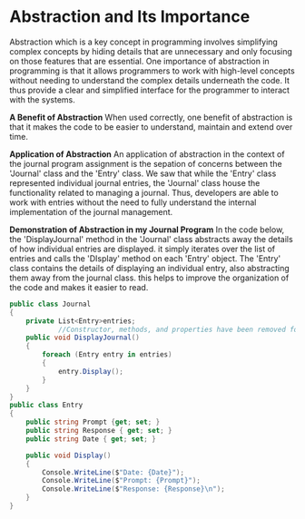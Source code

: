 

# Abstraction and Its Importance
Abstraction which is a key concept in programming involves simplifying complex concepts by hiding details that are unnecessary and only focusing on those features that are essential. One importance of abstraction in programming is that it allows programmers to work with high-level concepts without needing to understand the complex details underneath the code. It thus provide a clear and simplified interface for the programmer to interact with the systems. 

**A Benefit of Abstraction**
When used correctly, one benefit of abstraction is that it makes the code to be easier to understand, maintain and extend over time.

**Application of Abstraction**
An application of abstraction in the context of the journal program assignment is the sepation of concerns between the 'Journal' class and the 'Entry' class. We saw that while the 'Entry' class represented individual journal entries, the 'Journal' class house the functionality related to managing a journal. Thus, developers are able to work with entries without the need to fully understand the internal implementation of the journal management. 

**Demonstration of Abstraction in my Journal Program**
In the code below, the 'DisplayJournal' method in the 'Journal' class abstracts away the details of how individual entries are displayed. it simply iterates over the list of entries and calls the 'DIsplay' method on each 'Entry' object. The 'Entry' class contains the details of displaying an individual entry, also abstracting them away from the journal class. this helps to improve the organization of the code and makes it easier to read.

```csharp
public class Journal
{
    private List<Entry>entries;
            //Constructor, methods, and properties have been removed for simplicity
    public void DisplayJournal()
    {
        foreach (Entry entry in entries)
        {
            entry.Display();
        }
    }
}
public class Entry
{
    public string Prompt {get; set; }
    public string Response { get; set; }
    public string Date { get; set; }

    public void Display()
    {
        Console.WriteLine($"Date: {Date}");
        Console.WriteLine($"Prompt: {Prompt}");
        Console.WriteLine($"Response: {Response}\n");
    }
} 
